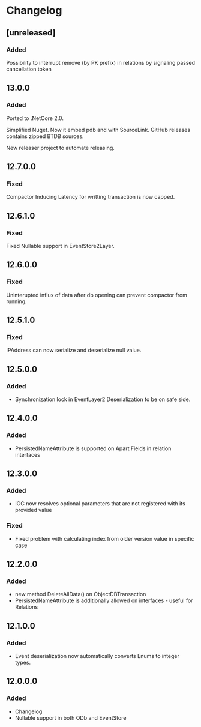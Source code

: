 # Changelog

## [unreleased]

### Added

Possibility to interrupt remove (by PK prefix) in relations by signaling passed cancellation token

## 13.0.0

### Added

Ported to .NetCore 2.0.

Simplified Nuget. Now it embed pdb and with SourceLink. GitHub releases contains zipped BTDB sources.

New releaser project to automate releasing.

## 12.7.0.0

### Fixed

Compactor Inducing Latency for writting transaction is now capped.

## 12.6.1.0

### Fixed

Fixed Nullable support in EventStore2Layer.

## 12.6.0.0

### Fixed

Uninterupted influx of data after db opening can prevent compactor from running.

## 12.5.1.0

### Fixed

IPAddress can now serialize and deserialize null value.

## 12.5.0.0

### Added

*   Synchronization lock in EventLayer2 Deserialization to be on safe side.

## 12.4.0.0

### Added

*   PersistedNameAttribute is supported on Apart Fields in relation interfaces

## 12.3.0.0

### Added

*   IOC now resolves optional parameters that are not registered with its provided value

### Fixed

*   Fixed problem with calculating index from older version value in specific case

## 12.2.0.0

### Added

*   new method DeleteAllData() on ObjectDBTransaction
*   PersistedNameAttribute is additionally allowed on interfaces - useful for Relations

## 12.1.0.0

### Added

*   Event deserialization now automatically converts Enums to integer types.

## 12.0.0.0

### Added

*   Changelog
*   Nullable support in both ODb and EventStore
